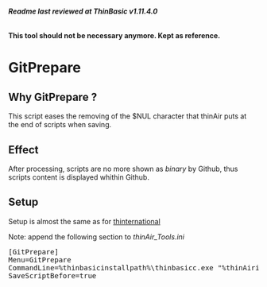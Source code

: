 ###### ***Readme last reviewed at ThinBasic v1.11.4.0***

**This tool should not be necessary anymore. Kept as reference.**

# GitPrepare

## Why GitPrepare ?
This script eases the removing of the $NUL character that thinAir puts at the end of scripts when saving. 

## Effect
After processing, scripts are no more shown as _binary_ by Github, thus scripts content is displayed whithin Github.

## Setup 
Setup is almost the same as for [thinternational](https://github.com/DirectuX/thinternational/blob/master/README.md "Setup")

Note: append the following section to _thinAir_Tools.ini_

<pre>
[GitPrepare]
Menu=GitPrepare
CommandLine=%thinbasicinstallpath%\thinbasicc.exe "%thinAirinstallpath%\Tools\GitPrepare\GitPrepare.tbasic " %sourcecodefullpathnameext%
SaveScriptBefore=true
</pre>

